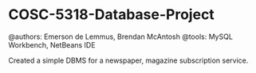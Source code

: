 # COSC-5318-Database-Project

@authors:  Emerson de Lemmus, Brendan McAntosh
@tools: MySQL Workbench, NetBeans IDE 

Created a simple DBMS for a newspaper, magazine subscription service. 
